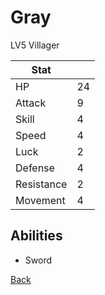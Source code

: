 # Gray

LV5 Villager

| Stat       | <!-- --> |
| ---------- | -------- |
| HP         | 24       |
| Attack     | 9        |
| Skill      | 4        |
| Speed      | 4        |
| Luck       | 2        |
| Defense    | 4        |
| Resistance | 2        |
| Movement   | 4        |

## Abilities

- Sword

[Back](README.md)
